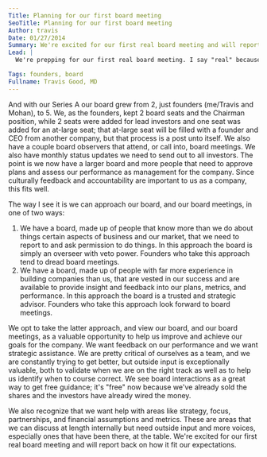 ```yaml
---
Title: Planning for our first board meeting
SeoTitle: Planning for our first board meeting
Author: travis
Date: 01/27/2014
Summary: We're excited for our first real board meeting and will report back on how it fit our expectations.
Lead: |
  We're prepping for our first real board meeting. I say "real" because we've done the founders-only board meeting before, which was just the 2 founders and our lawyer. When you raise money, as everybody will tell you, the company you founded does not belong to you anymore. We're completely happy with that outcome though we put a slightly different spin on it - the company we founded is growing with the addition of new valuable partners that can help us maximize our chances of success and accelerate our growth. We raised money both for the capital as well as for the strategic assistance.

Tags: founders, board
Fullname: Travis Good, MD
---
```

And with our Series A our board grew from 2, just founders (me/Travis and Mohan), to 5. We, as the founders, kept 2 board seats and the Chairman position, while 2 seats were added for lead investors and one seat was added for an at-large seat; that at-large seat will be filled with a founder and CEO from another company, but that process is a post unto itself. We also have a couple board observers that attend, or call into, board meetings. We also have monthly status updates we need to send out to all investors. The point is we now have a larger board and more people that need to approve plans and assess our performance as management for the company. Since culturally feedback and accountability are important to us as a company, this fits well.

The way I see it is we can approach our board, and our board meetings, in one of two ways:

1. We have a board, made up of people that know more than we do about things certain aspects of business and our market, that we need to report to and ask permission to do things. In this approach the board is simply an overseer with veto power. Founders who take this approach tend to dread board meetings.
2. We have a board, made up of people with far more experience in building companies than us, that are vested in our success and are available to provide insight and feedback into our plans, metrics, and performance. In this approach the board is a trusted and strategic advisor. Founders who take this approach look forward to board meetings.

We opt to take the latter approach, and view our board, and our board meetings, as a valuable opportunity to help us improve and achieve our goals for the company. We want feedback on our performance and we want strategic assistance. We are pretty critical of ourselves as a team, and we are constantly trying to get better, but outside input is exceptionally valuable, both to validate when we are on the right track as well as to help us identify when to course correct. We see board interactions as a great way to get free guidance; it's "free" now because we've already sold the shares and the investors have already wired the money.

We also recognize that we want help with areas like strategy, focus, partnerships, and financial assumptions and metrics. These are areas that we can discuss at length internally but need outside input and more voices, especially ones that have been there, at the table. We're excited for our first real board meeting and will report back on how it fit our expectations.

